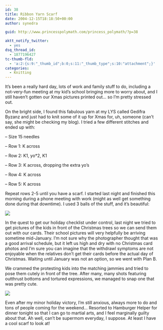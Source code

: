 ```yaml
---
id: 38
title: Ribbon Yarn Scarf
date: 2004-12-15T18:18:50+00:00
author: synedra

guid: http://www.princesspolymath.com/princess_polymath/?p=38

aktt_notify_twitter:
  - yes
dsq_thread_id:
  - 1877196427
tc-thumb-fld:
  - 'a:2:{s:9:"_thumb_id";b:0;s:11:"_thumb_type";s:10:"attachment";}'
categories:
  - Knitting
---
```

It&#8217;s been a really hard day, lots of work and family stuff to do, including a not-very-fun meeting at my kid&#8217;s school bringing more to worry about, and I still haven&#8217;t gotten our Xmas pictures printed out&#8230; so I&#8217;m pretty stressed out.
  
On the bright side, I found this fabulous yarn at my LYS called Gedifra Byzanz and just had to knit some of it up for Xmas for, uh, someone (can&#8217;t say, she might be checking my blog). I tried a few different stitches and ended up with:
  
&#8211; Size 15 needles
  
&#8211; Row 1: K across
  
&#8211; Row 2: K1, yo*2, K1
  
&#8211; Row 3: K across, dropping the extra yo&#8217;s
  
&#8211; Row 4: K across
  
&#8211; Row 5: K across
  
Repeat rows 2-5 until you have a scarf. I started last night and finished this morning during a phone meeting with work (might as well get something done during that downtime). I used 3 balls of the stuff, and it&#8217;s beautiful:
  

![](http://www.perlgoddess.com/blog/images/momscarf.jpg) 

In the quest to get our holiday checklist under control, last night we tried to get pictures of the kids in front of the Christmas trees so we can send them out with our cards. Their school pictures will very helpfully be arriving sometime mid-January. I&#8217;m not sure why the photographer thought that was a good arrival schedule, but it left us high and dry with no Christmas card photos and I&#8217;m sure you can imagine that the withdrawl symptoms are not enjoyable when the relatives don&#8217;t get their cards before the actual day of Christmas. Waiting until January was not an option, so we went with Plan B.
  
We crammed the protesting kids into the matching jammies and tried to pose them cutely in front of the tree. After many, many shots featuring outthrust bottoms and tortured expressions, we managed to snap one that was pretty cute.
  

![](http://www.perlgoddess.com/blog/images/kidtree.jpg) 

Even after my minor holiday victory, I&#8217;m still anxious, always more to do and tons of people coming for the weekend&#8230; Resorted to Hamburger Helper for dinner tonight so that I can go to martial arts, and I feel marginally guilty about that. Ah well, can&#8217;t be supermom everyday, I suppose. At least I have a cool scarf to look at!